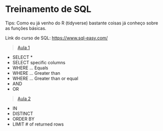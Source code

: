 # Treinamento de SQL

Tips: Como eu já venho do R (tidyverse) bastante coisas já conheço sobre as funções básicas.

Link do curso de SQL: https://www.sql-easy.com/

> [Aula 1](https://github.com/barbosarafael/Aprendizado-SQL/blob/master/Scripts_Comandos/Aula1%2015052020.txt)

- SELECT *
- SELECT specific columns
- WHERE ... Equals
- WHERE ... Greater than
- WHERE ... Greater than or equal
- AND
- OR

> [Aula 2](https://github.com/barbosarafael/Aprendizado-SQL/blob/master/Scripts_Comandos/Aula%202%2017052020.txt)

- IN
- DISTINCT
- ORDER BY
- LIMIT # of returned rows
